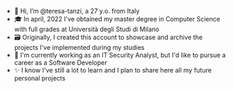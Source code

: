 - 👋 Hi, I’m @teresa-tanzi, a 27 y.o. from Italy
- 🎓 In april, 2022 I've obtained my master degree in Computer Science with full grades at Università degli Studi di Milano
- 🗃️ Originally, I created this account to showcase and archive the projects I've implemented during my studies
- 🌱 I'm currently working as an IT Security Analyst, but I'd like to pursue a career as a Software Developer
- ✨ I know I've still a lot to learn and I plan to share here all my future personal projects

<!---
- 👀 I’m interested in ...
- 🌱 I’m currently learning ...
- 💞️ I’m looking to collaborate on ...
- 📫 How to reach me ...


teresa-tanzi/teresa-tanzi is a ✨ special ✨ repository because its `README.md` (this file) appears on your GitHub profile.
You can click the Preview link to take a look at your changes.
--->
